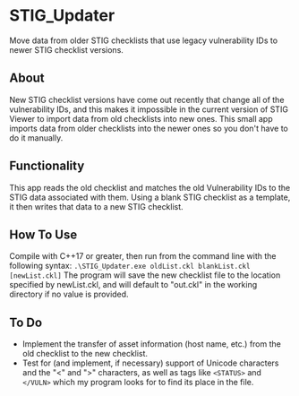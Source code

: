 # STIG_Updater
Move data from older STIG checklists that use legacy vulnerability IDs to newer STIG checklist versions.

## About
New STIG checklist versions have come out recently that change all of the vulnerability IDs, and this makes it impossible in the current version of STIG Viewer to import data from old checklists into new ones. This small app imports data from older checklists into the newer ones so you don't have to do it manually.

## Functionality
This app reads the old checklist and matches the old Vulnerability IDs to the STIG data associated with them. Using a blank STIG checklist as a template, it then writes that data to a new STIG checklist.

## How To Use
Compile with C++17 or greater, then run from the command line with the following syntax: `.\STIG_Updater.exe oldList.ckl blankList.ckl [newList.ckl]`
The program will save the new checklist file to the location specified by newList.ckl, and will default to "out.ckl" in the working directory if no value is provided.

## To Do
* Implement the transfer of asset information (host name, etc.) from the old checklist to the new checklist.
* Test for (and implement, if necessary) support of Unicode characters and the "<" and ">" characters, as well as tags like `<STATUS>` and `</VULN>` which my program looks for to find its place in the file.
